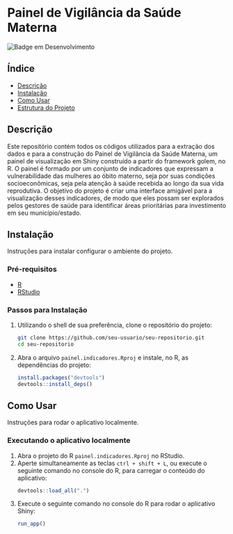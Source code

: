 # Painel de Vigilância da Saúde Materna

![Badge em Desenvolvimento](http://img.shields.io/static/v1?label=STATUS&message=EM%20DESENVOLVIMENTO&color=GREEN&style=for-the-badge)

## Índice

- [Descrição](#descrição)
- [Instalação](#instalação)
- [Como Usar](#como-usar)
- [Estrutura do Projeto](#estrutura-do-projeto)

## Descrição

Este repositório contém todos os códigos utilizados para a extração dos dados e para a construção do Painel de Vigilância da Saúde Materna, um painel de visualização em Shiny construído a partir do framework golem, no R. O painel é formado por um conjunto de indicadores que expressam a vulnerabilidade das mulheres ao óbito materno, seja por suas condições socioeconômicas, seja pela atenção à saúde recebida ao longo da sua vida reprodutiva. O objetivo do projeto é criar uma interface amigável para a visualização desses indicadores, de modo que eles possam ser explorados pelos gestores de saúde para identificar áreas prioritárias para investimento em seu município/estado. 

## Instalação

Instruções para instalar configurar o ambiente do projeto.

### Pré-requisitos

- [R](https://www.r-project.org/)
- [RStudio](https://www.rstudio.com/)

### Passos para Instalação

1. Utilizando o shell de sua preferência, clone o repositório do projeto:
    ```bash
    git clone https://github.com/seu-usuario/seu-repositorio.git
    cd seu-repositorio
    ```

2. Abra o arquivo `painel.indicadores.Rproj` e instale, no R, as dependências do projeto:
    ```r
    install.packages("devtools")
    devtools::install_deps()
    ```

## Como Usar

Instruções para rodar o aplicativo localmente.

### Executando o aplicativo localmente

1. Abra o projeto do R `painel.indicadores.Rproj` no RStudio.
2. Aperte simultaneamente as teclas `ctrl + shift + L`, ou execute o seguinte comando no console do R, para carregar o conteúdo do aplicativo:
    ```r
    devtools::load_all(".")
    ```
3. Execute o seguinte comando no console do R para rodar o aplicativo Shiny:
    ```r
    run_app()
    ```

